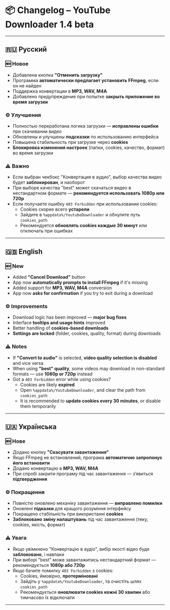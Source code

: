 # 📦 Changelog – YouTube Downloader 1.4 beta

---

## 🇷🇺 Русский

### 🆕 Новое
- Добавлена кнопка **"Отменить загрузку"**
- Программа **автоматически предлагает установить FFmpeg**, если он не найден
- Поддержка конвертации в **MP3, WAV, M4A**
- Добавлено предупреждение при попытке **закрыть приложение во время загрузки**

### ⚙️ Улучшения
- Полностью переработана логика загрузки — **исправлены ошибки** при скачивании видео
- Обновлены и улучшены **подсказки** по использованию интерфейса
- Повышена стабильность при загрузке через **cookies**
- **Блокировка изменения настроек** (папки, cookies, качество, формат) во время загрузки

### ⚠️ Важно
- Если выбран чекбокс "Конвертация в аудио", выбор качества видео будет **заблокирован**, и наоборот
- При выборе качества "best" может скачаться видео в нестандартном формате — **рекомендуется использовать 1080p или 720p**
- Если получаете ошибку `403 Forbidden` при использовании cookies:
  - Cookies скорее всего **устарели**
  - Зайдите в `%appdata%/YoutubeDownloader` и обнулите путь `cookies_path`
  - Рекомендуется **обновлять cookies каждые 30 минут** или отключать при ошибках

---

## 🇬🇧 English

### 🆕 New
- Added **"Cancel Download"** button
- App now **automatically prompts to install FFmpeg** if it's missing
- Added support for **MP3, WAV, M4A** conversion
- App now **asks for confirmation** if you try to exit during a download

### ⚙️ Improvements
- Download logic has been improved — **major bug fixes**
- Interface **tooltips and usage hints** improved
- Better handling of **cookies-based downloads**
- **Settings are locked** (folder, cookies, quality, format) during downloads

### ⚠️ Notes
- If **"Convert to audio"** is selected, **video quality selection is disabled** and vice versa
- When using **"best" quality**, some videos may download in non-standard formats — use **1080p or 720p** instead
- Got a `403 Forbidden` error while using cookies?
  - Cookies are likely **expired**
  - Open `%appdata%/YoutubeDownloader`, and clear the path from `cookies_path`
  - It is recommended to **update cookies every 30 minutes**, or disable them temporarily

---

## 🇺🇦 Українська

### 🆕 Нове
- Додано кнопку **"Скасувати завантаження"**
- Якщо FFmpeg не встановлений, програма **автоматично запропонує його встановити**
- Додано конвертацію в **MP3, WAV, M4A**
- При спробі закрити програму під час завантаження — з’явиться **підтвердження**

### ⚙️ Покращення
- Повністю оновлено механіку завантаження — **виправлено помилки**
- Оновлені **підказки** для кращого розуміння інтерфейсу
- Покращено стабільність при використанні **cookies**
- **Заблоковано зміну налаштувань** під час завантаження (теку, cookies, якість, формат)

### ⚠️ Увага
- Якщо увімкнено "Конвертацію в аудіо", вибір якості відео буде **заблоковано**, і навпаки
- При виборі "best" може завантажитись нестандартний формат — рекомендується **1080p або 720p**
- Якщо бачите помилку `403 Forbidden` з cookies:
  - Cookies, ймовірно, **протерміновані**
  - Зайдіть у `%appdata%/YoutubeDownloader`, та очистіть шлях `cookies_path`
  - Рекомендується **оновлювати cookies кожні 30 хвилин** або тимчасово їх відключати

---